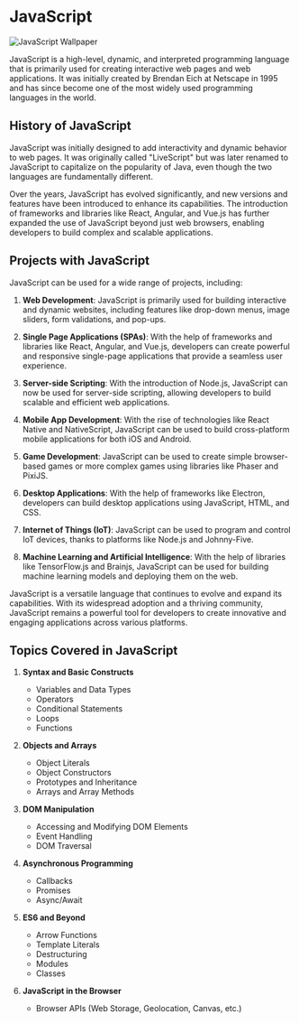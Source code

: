 # JavaScript

![JavaScript Wallpaper](https://www.patterns.dev/img/reactjs/react-logo@3x.svg)

JavaScript is a high-level, dynamic, and interpreted programming language that is primarily used for creating interactive web pages and web applications. It was initially created by Brendan Eich at Netscape in 1995 and has since become one of the most widely used programming languages in the world.

## History of JavaScript

JavaScript was initially designed to add interactivity and dynamic behavior to web pages. It was originally called "LiveScript" but was later renamed to JavaScript to capitalize on the popularity of Java, even though the two languages are fundamentally different.

Over the years, JavaScript has evolved significantly, and new versions and features have been introduced to enhance its capabilities. The introduction of frameworks and libraries like React, Angular, and Vue.js has further expanded the use of JavaScript beyond just web browsers, enabling developers to build complex and scalable applications.

## Projects with JavaScript

JavaScript can be used for a wide range of projects, including:

1. **Web Development**: JavaScript is primarily used for building interactive and dynamic websites, including features like drop-down menus, image sliders, form validations, and pop-ups.

2. **Single Page Applications (SPAs)**: With the help of frameworks and libraries like React, Angular, and Vue.js, developers can create powerful and responsive single-page applications that provide a seamless user experience.

3. **Server-side Scripting**: With the introduction of Node.js, JavaScript can now be used for server-side scripting, allowing developers to build scalable and efficient web applications.

4. **Mobile App Development**: With the rise of technologies like React Native and NativeScript, JavaScript can be used to build cross-platform mobile applications for both iOS and Android.

5. **Game Development**: JavaScript can be used to create simple browser-based games or more complex games using libraries like Phaser and PixiJS.

6. **Desktop Applications**: With the help of frameworks like Electron, developers can build desktop applications using JavaScript, HTML, and CSS.

7. **Internet of Things (IoT)**: JavaScript can be used to program and control IoT devices, thanks to platforms like Node.js and Johnny-Five.

8. **Machine Learning and Artificial Intelligence**: With the help of libraries like TensorFlow.js and Brainjs, JavaScript can be used for building machine learning models and deploying them on the web.

JavaScript is a versatile language that continues to evolve and expand its capabilities. With its widespread adoption and a thriving community, JavaScript remains a powerful tool for developers to create innovative and engaging applications across various platforms.
## Topics Covered in JavaScript

1. **Syntax and Basic Constructs**
   - Variables and Data Types
   - Operators
   - Conditional Statements
   - Loops
   - Functions

2. **Objects and Arrays**
   - Object Literals
   - Object Constructors
   - Prototypes and Inheritance
   - Arrays and Array Methods

3. **DOM Manipulation**
   - Accessing and Modifying DOM Elements
   - Event Handling
   - DOM Traversal

4. **Asynchronous Programming**
   - Callbacks
   - Promises
   - Async/Await

5. **ES6 and Beyond**
   - Arrow Functions
   - Template Literals
   - Destructuring
   - Modules
   - Classes

6. **JavaScript in the Browser**
   - Browser APIs (Web Storage, Geolocation, Canvas, etc.)